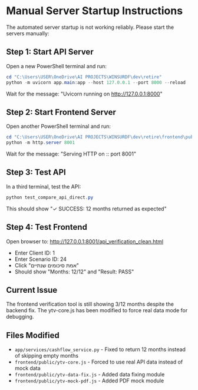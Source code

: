 # Manual Server Startup Instructions

The automated server startup is not working reliably. Please start the servers manually:

## Step 1: Start API Server
Open a new PowerShell terminal and run:
```powershell
cd "C:\Users\USER\OneDrive\AI PROJECTS\WINSURDF\dev\retire"
python -m uvicorn app.main:app --host 127.0.0.1 --port 8000 --reload
```

Wait for the message: "Uvicorn running on http://127.0.0.1:8000"

## Step 2: Start Frontend Server  
Open another PowerShell terminal and run:
```powershell
cd "C:\Users\USER\OneDrive\AI PROJECTS\WINSURDF\dev\retire\frontend\public"
python -m http.server 8001
```

Wait for the message: "Serving HTTP on :: port 8001"

## Step 3: Test API
In a third terminal, test the API:
```powershell
python test_compare_api_direct.py
```

This should show "✓ SUCCESS: 12 months returned as expected"

## Step 4: Test Frontend
Open browser to: http://127.0.0.1:8001/api_verification_clean.html

- Enter Client ID: 1
- Enter Scenario ID: 24  
- Click "אמת סיכומים שנתיים"
- Should show "Months: 12/12" and "Result: PASS"

## Current Issue
The frontend verification tool is still showing 3/12 months despite the backend fix. The ytv-core.js has been modified to force real data mode for debugging.

## Files Modified
- `app/services/cashflow_service.py` - Fixed to return 12 months instead of skipping empty months
- `frontend/public/ytv-core.js` - Forced to use real API data instead of mock data
- `frontend/public/ytv-data-fix.js` - Added data fixing module
- `frontend/public/ytv-mock-pdf.js` - Added PDF mock module
